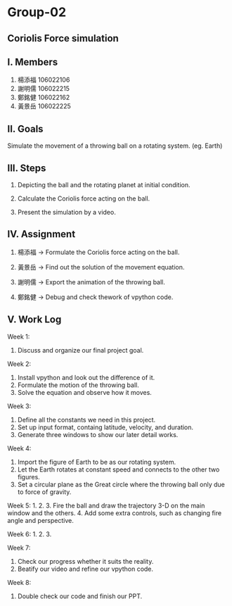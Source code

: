 # Group-02
## Coriolis Force simulation


## I. Members
1. 楊添福 106022106
2. 謝明儒 106022215
3. 鄭銘健 106022162
4. 黃景岳 106022225

## II. Goals
Simulate the movement of a throwing ball on a rotating system. (eg. Earth)

## III. Steps
1. Depicting the ball and the rotating planet at initial condition.

2. Calculate the Coriolis force acting on the ball.

3. Present the simulation by a video.

## IV. Assignment
1. 楊添福 -> Formulate the Coriolis force acting on the ball.

2. 黃景岳 -> Find out the solution of the movement equation.

3. 謝明儒 -> Export the animation of the throwing ball.

4. 鄭銘健 -> Debug and check thework of vpython code.

## V. Work Log
Week 1:
1. Discuss and organize our final project goal.

Week 2:
1. Install vpython and look out the difference of it.
2. Formulate the motion of the throwing ball.
3. Solve the equation and observe how it moves.

Week 3:
1. Define all the constants we need in this project.
2. Set up input format, containg latitude, velocity, and duration.
3. Generate three windows to show our later detail works.

Week 4:
1. Import the figure of Earth to be as our rotating system.
2. Let the Earth rotates at constant speed and connects to the other two figures.
3. Set a circular plane as the Great circle where the throwing ball only due to force of gravity.

Week 5:
1. 
2. 
3. Fire the ball and draw the trajectory 3-D on the main window and the others.
4. Add some extra controls, such as changing fire angle and perspective.

Week 6:
1. 
2. 
3. 

Week 7:
1. Check our progress whether it suits the reality.
2. Beatify our video and refine our vpython code.

Week 8:
1. Double check our code and finish our PPT.
